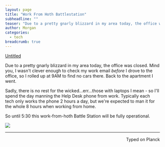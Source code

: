 ```yaml
---
layout: page
title: "Work From Hoth Battlestation"
subheadline: ""
teaser: "Due to a pretty gnarly blizzard in my area today, the office was closed. Mind you, I wasn't clever enough to check my work email _before_ I drove to the office, so I rolled up at 9AM to find no cars there. Back to the apartment I went."
author: Morgan
categories:
  - tech
breadcrumb: true
---
```


<a class="embedly-card" href="https://gfycat.com/FocusedGreedyHarlequinbug">Untitled</a>
<script async src="//cdn.embedly.com/widgets/platform.js" charset="UTF-8"></script>

Due to a pretty gnarly blizzard in my area today, the office was closed. Mind you, I wasn't clever enough to check my work email _before_ I drove to the office, so I rolled up at 9AM to find no cars there. Back to the apartment I went.

Sadly, there is no rest for the wicked...err...those with laptops I mean - so I'll spend the day manning the Help Desk phone from work. Typically each tech only works the phone 2 hours a day, but we're expected to man it for the whole 8 hours when working from home.

So until 5:30 this work-from-hoth Battle Station will be fully operational.

![](http://imgur.com/llegdQ1.jpg)

 ---
<p align="right">Typed on Planck</p>

